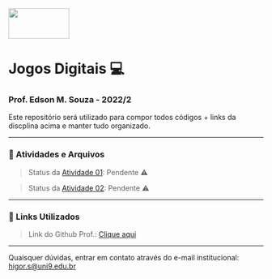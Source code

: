 <img src="[https://github.com/HigorRoc/Uninove_2021.1/blob/main/Uninove-Logo.png](https://github.com/HigorRoc/ImagensUtilizadas/blob/main/logos/LogoUninove.png)" width="120" height="60">

# Jogos Digitais :computer:
###  Prof. Edson M. Souza - 2022/2

Este repositório será utilizado para compor todos códigos + links da discplina acima e manter tudo organizado.

---

### :pushpin: Atividades e Arquivos
> Status da [Atividade 01](): Pendente :warning:

> Status da [Atividade 02](): Pendente :warning:

---

### :pushpin: Links Utilizados
> Link do Github Prof.: [Clique aqui](https://github.com/EdsonMSouza)

---

Quaisquer dúvidas, entrar em contato através do e-mail institucional: 
higor.s@uni9.edu.br
